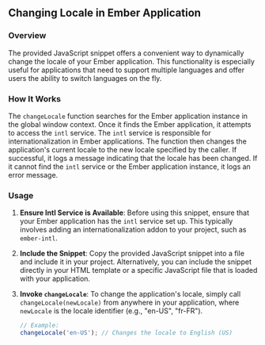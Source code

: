 ## Changing Locale in Ember Application

### Overview
The provided JavaScript snippet offers a convenient way to dynamically change the locale of your Ember application. This functionality is especially useful for applications that need to support multiple languages and offer users the ability to switch languages on the fly.

### How It Works
The `changeLocale` function searches for the Ember application instance in the global window context. Once it finds the Ember application, it attempts to access the `intl` service. The `intl` service is responsible for internationalization in Ember applications. The function then changes the application's current locale to the new locale specified by the caller. If successful, it logs a message indicating that the locale has been changed. If it cannot find the `intl` service or the Ember application instance, it logs an error message.

### Usage

1. **Ensure Intl Service is Available**: Before using this snippet, ensure that your Ember application has the `intl` service set up. This typically involves adding an internationalization addon to your project, such as `ember-intl`.

2. **Include the Snippet**: Copy the provided JavaScript snippet into a file and include it in your project. Alternatively, you can include the snippet directly in your HTML template or a specific JavaScript file that is loaded with your application.

3. **Invoke `changeLocale`**: To change the application's locale, simply call `changeLocale(newLocale)` from anywhere in your application, where `newLocale` is the locale identifier (e.g., "en-US", "fr-FR").

   ```javascript
   // Example:
   changeLocale('en-US'); // Changes the locale to English (US)